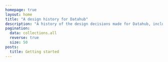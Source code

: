 ```yaml
---
homepage: true
layout: home
title: "A design history for Datahub"
description: "A history of the design decisions made for Datahub, including key findings from analysis and research."
pagination:
  data: collections.all
  reverse: true
  size: 50
posts:
  title: Getting started
---
```

